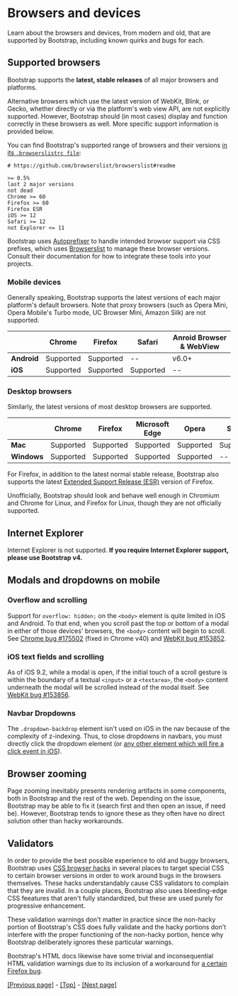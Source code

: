 # Browsers and devices

Learn about the browsers and devices, from modern and old, that are supported by Bootstrap, including known quirks and bugs for each.

## Supported browsers

Bootstrap supports the **latest, stable releases** of all major browsers and platforms.

Alternative browsers which use the latest version of WebKit, Blink, or Gecko, whether directly or via the platform's web view API, are not explicitly supported. However, Bootstrap should (in most cases) display and function correctly in these browsers as well. More specific support information is provided below.

You can find Bootstrap's supported range of browsers and their versions [in its `.browserslistrc file`](https://github.com/twbs/bootstrap/blob/v5.0.0-beta3/.browserslistrc):
```
# https://github.com/browserslist/browserslist#readme

>= 0.5%
last 2 major versions
not dead
Chrome >= 60
Firefox >= 60
Firefox ESR
iOS >= 12
Safari >= 12
not Explorer <= 11
```
Bootstrap uses [Autoprefixer](https://github.com/postcss/autoprefixer) to handle intended browser support via CSS prefixes, which uses [Browserslist](https://github.com/browserslist/browserslist) to manage these browser versions. Consult their documentation for how to integrate these tools into your projects.

### Mobile devices

Generally speaking, Bootstrap supports the latest versions of each major platform's default browsers. Note that proxy browsers (such as Opera Mini, Opera Mobile's Turbo mode, UC Browser Mini, Amazon Silk) are not supported.

|   | Chrome | Firefox | Safari | Anroid Browser & WebView |
| --- | --- | --- | --- | --- |
| **Android** | Supported | Supported | -- | v6.0+ |
| **iOS** | Supported | Supported | Supported | -- |

### Desktop browsers

Similarly, the latest versions of most desktop browsers are supported.

|   | Chrome | Firefox | Microsoft Edge | Opera | Safari |
| --- | --- | --- | --- | --- | --- |
| **Mac** | Supported | Supported | Supported | Supported | Supported |
| **Windows** | Supported | Supported | Supported | Supported | -- |

For Firefox, in addition to the latest normal stable release, Bootstrap also supports the latest [Extended Support Release (ESR)](https://www.mozilla.org/en-US/firefox/enterprise/) version of Firefox.

Unofficially, Bootstrap should look and behave well enough in Chromium and Chrome for Linux, and Firefox for Linux, though they are not officially supported.

## Internet Explorer

Internet Explorer is not supported. **If you require Internet Explorer support, please use Bootstrap v4.**

## Modals and dropdowns on mobile

### Overflow and scrolling

Support for `overflow: hidden;` on the `<body>` element is quite limited in iOS and Android. To that end, when you scroll past the top or bottom of a modal in either of those devices' browsers, the `<body>` content will begin to scroll. See [Chrome bug #175502](https://bugs.chromium.org/p/chromium/issues/detail?id=175502) (fixed in Chrome v40) and [WebKit bug #153852](https://bugs.webkit.org/show_bug.cgi?id=153852).

### iOS text fields and scrolling

As of iOS 9.2, while a modal is open, if the initial touch of a scroll gesture is within the boundary of a textual `<input>` or a `<textarea>`, the `<body>` content underneath the modal will be scrolled instead of the modal itself. See [WebKit bug #153856](https://bugs.webkit.org/show_bug.cgi?id=153856).

### Navbar Dropdowns

The `.dropdown-backdrop` element isn't used on iOS in the nav because of the complexity of z-indexing. Thus, to close dropdowns in navbars, you must directly click the dropdown element (or [any other element which will fire a click event in iOS](https://developer.mozilla.org/en-US/docs/Web/API/Element/click_event#safari_mobile)).

## Browser zooming

Page zooming inevitably presents rendering artifacts in some components, both in Bootstrap and the rest of the web. Depending on the issue, Bootstrap may be able to fix it (search first and then open an issue, if need be). However, Bootstrap tends to ignore these as they often have no direct solution other than hacky workarounds.

## Validators

In order to provide the best possible experience to old and buggy browsers, Bootstrap uses [CSS browser hacks](http://browserhacks.com/) in several places to target special CSS to certain browser versions in order to work around bugs in the browsers themselves. These hacks understandably cause CSS validators to complain that they are invalid. In a couple places, Bootstrap also uses bleeding-edge CSS feeatures that aren't fully standardized, but these are used purely for progressive enhancement.

These validation warnings don't matter in practice since the non-hacky portion of Bootstrap's CSS does fully validate and the hacky portions don't interfere with the proper functioning of the non-hacky portion, hence why Bootstrap deliberately ignores these particular warnings.

Bootstrap's HTML docs likewise have some trivial and inconsequential HTML validation warnings due to its inclusion of a workaround for [a certain Firefox bug](https://bugzilla.mozilla.org/show_bug.cgi?id=654072).

[[Previous page]](https://github.com/AndrewSRea/My_Learning_Port/tree/main/Bootstrap/Getting_Started/Contents#contents) - [[Top]](https://github.com/AndrewSRea/My_Learning_Port/tree/main/Bootstrap/Getting_Started/Browsers_and_Devices#browsers-and-devices) - [[Next page]]()